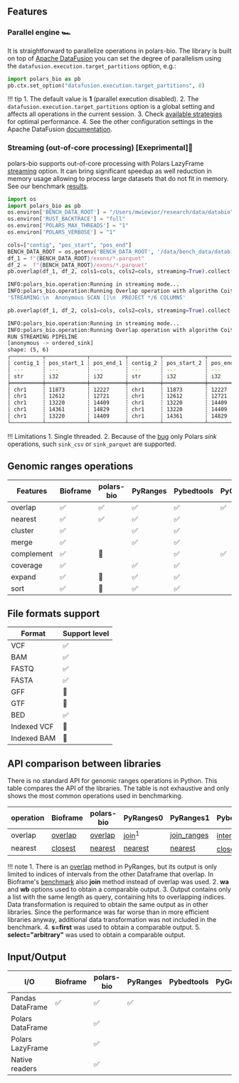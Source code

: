 ## Features

### Parallel engine 🏎️
It is straightforward to parallelize operations in polars-bio. The library is built on top of [Apache DataFusion](https://datafusion.apache.org/)  you can set
the degree of parallelism using the `datafusion.execution.target_partitions` option, e.g.:
```python
import polars_bio as pb
pb.ctx.set_option("datafusion.execution.target_partitions", 8)
```
!!! tip
    1. The default value is **1** (parallel execution disabled).
    2. The `datafusion.execution.target_partitions` option is a global setting and affects all operations in the current session.
    3. Check [available strategies](performance.md#parallel-execution-and-scalability) for optimal performance.
    4. See  the other configuration settings in the Apache DataFusion [documentation](https://datafusion.apache.org/user-guide/configs.html).


### Streaming (out-of-core processing) [Exeprimental]🧪
polars-bio supports out-of-core processing with Polars LazyFrame [streaming](https://docs.pola.rs/user-guide/concepts/_streaming/) option.
It can bring  significant speedup as well reduction in memory usage allowing to process large datasets that do not fit in memory.
See our benchmark [results](performance.md#calculate-overlaps-and-export-to-a-csv-file-7-8).

```python
import os
import polars_bio as pb
os.environ['BENCH_DATA_ROOT'] = "/Users/mwiewior/research/data/databio"
os.environ['RUST_BACKTRACE'] = "full"
os.environ['POLARS_MAX_THREADS'] = "1"
os.environ['POLARS_VERBOSE'] = "1"

cols=["contig", "pos_start", "pos_end"]
BENCH_DATA_ROOT = os.getenv('BENCH_DATA_ROOT', '/data/bench_data/databio')
df_1 = f"{BENCH_DATA_ROOT}/exons/*.parquet"
df_2 =  f"{BENCH_DATA_ROOT}/exons/*.parquet"
pb.overlap(df_1, df_2, cols1=cols, cols2=cols, streaming=True).collect(streaming=True).limit()
```

```bash
INFO:polars_bio.operation:Running in streaming mode...
INFO:polars_bio.operation:Running Overlap operation with algorithm Coitrees and 1 thread(s)...
'STREAMING:\n  Anonymous SCAN []\n  PROJECT */6 COLUMNS'
```

```python
pb.overlap(df_1, df_2, cols1=cols, cols2=cols, streaming=True).collect(streaming=True).limit()
```
```bash
INFO:polars_bio.operation:Running in streaming mode...
INFO:polars_bio.operation:Running Overlap operation with algorithm Coitrees and 1 thread(s)...
RUN STREAMING PIPELINE
[anonymous -> ordered_sink]
shape: (5, 6)
┌──────────┬─────────────┬───────────┬──────────┬─────────────┬───────────┐
│ contig_1 ┆ pos_start_1 ┆ pos_end_1 ┆ contig_2 ┆ pos_start_2 ┆ pos_end_2 │
│ ---      ┆ ---         ┆ ---       ┆ ---      ┆ ---         ┆ ---       │
│ str      ┆ i32         ┆ i32       ┆ str      ┆ i32         ┆ i32       │
╞══════════╪═════════════╪═══════════╪══════════╪═════════════╪═══════════╡
│ chr1     ┆ 11873       ┆ 12227     ┆ chr1     ┆ 11873       ┆ 12227     │
│ chr1     ┆ 12612       ┆ 12721     ┆ chr1     ┆ 12612       ┆ 12721     │
│ chr1     ┆ 13220       ┆ 14409     ┆ chr1     ┆ 13220       ┆ 14409     │
│ chr1     ┆ 14361       ┆ 14829     ┆ chr1     ┆ 13220       ┆ 14409     │
│ chr1     ┆ 13220       ┆ 14409     ┆ chr1     ┆ 14361       ┆ 14829     │
└──────────┴─────────────┴───────────┴──────────┴─────────────┴───────────┘

```


!!! Limitations
    1. Single threaded.
    2. Because of the [bug](https://github.com/biodatageeks/polars-bio/issues/57) only Polars *sink* operations, such `sink_csv` or `sink_parquet` are supported.



## Genomic ranges operations

| Features     | Bioframe           | polars-bio         | PyRanges           | Pybedtools          | PyGenomics         | GenomicRanges      |
|--------------|--------------------|--------------------|--------------------|---------------------|--------------------|--------------------|
| overlap      | :white_check_mark: | :white_check_mark: | :white_check_mark: | :white_check_mark:  | :white_check_mark: | :white_check_mark: |
| nearest      | :white_check_mark: | :white_check_mark: | :white_check_mark: | :white_check_mark:  |                    | :white_check_mark: |
| cluster      | :white_check_mark: |                    | :white_check_mark: | :white_check_mark:  |                    |                    |
| merge        | :white_check_mark: |                    | :white_check_mark: | :white_check_mark:  |                    | :white_check_mark: |
| complement   | :white_check_mark: | :construction:     |                    | :white_check_mark:  | :white_check_mark: |                    |
| coverage     | :white_check_mark: |                    | :white_check_mark: | :white_check_mark:  |                    | :white_check_mark: |
| expand       | :white_check_mark: | :construction:     | :white_check_mark: | :white_check_mark:  |                    | :white_check_mark: |
| sort         | :white_check_mark: | :construction:     | :white_check_mark: | :white_check_mark:  |                    | :white_check_mark: |


## File formats support

| Format      | Support level      |
|-------------|--------------------|
| VCF         | :white_check_mark: |
| BAM         | :white_check_mark: |
| FASTQ       | :white_check_mark: |
| FASTA       | :white_check_mark: |
| GFF         | :construction: |
| GTF         | :construction: |
| BED         | :white_check_mark: |
| Indexed VCF | :construction:     |
| Indexed BAM | :construction:      |



## API comparison between libraries
There is no standard API for genomic ranges operations in Python.
This table compares the API of the libraries. The table is not exhaustive and only shows the most common operations used in benchmarking.

|operation| Bioframe                                                                                       | polars-bio                                                             | PyRanges0                                                                                                        | PyRanges1                                                                                                     | Pybedtools                                                                                                                                    | GenomicRanges                                                                                                                                      |
|---------|------------------------------------------------------------------------------------------------|------------------------------------------------------------------------|------------------------------------------------------------------------------------------------------------------|---------------------------------------------------------------------------------------------------------------|-----------------------------------------------------------------------------------------------------------------------------------------------|----------------------------------------------------------------------------------------------------------------------------------------------------|
|overlap  | [overlap](https://bioframe.readthedocs.io/en/latest/api-intervalops.html#bioframe.ops.overlap) | [overlap](https://biodatageeks.org/polars-bio/api/#polars_bio.overlap) | [join](https://pyranges.readthedocs.io/en/latest/autoapi/pyranges/index.html#pyranges.PyRanges.join)<sup>1</sup> | [join_ranges](https://pyranges1.readthedocs.io/en/latest/pyranges_objects.html#pyranges.PyRanges.join_ranges) | [intersect](https://bedtools.readthedocs.io/en/latest/content/tools/intersect.html?highlight=intersect#usage-and-option-summary)<sup>2</sup>  | [find_overlaps](https://biocpy.github.io/GenomicRanges/api/genomicranges.html#genomicranges.GenomicRanges.GenomicRanges.find_overlaps)<sup>3</sup> |
|nearest  | [closest](https://bioframe.readthedocs.io/en/latest/api-intervalops.html#bioframe.ops.closest) | [nearest](https://biodatageeks.org/polars-bio/api/#polars_bio.nearest) | [nearest](https://pyranges.readthedocs.io/en/latest/autoapi/pyranges/index.html#pyranges.PyRanges.nearest)       | [nearest](https://pyranges1.readthedocs.io/en/latest/pyranges_objects.html#pyranges.PyRanges.nearest)         | [closest](https://daler.github.io/pybedtools/autodocs/pybedtools.bedtool.BedTool.closest.html#pybedtools.bedtool.BedTool.closest)<sup>4</sup> | [nearest](https://biocpy.github.io/GenomicRanges/api/genomicranges.html#genomicranges.GenomicRanges.GenomicRanges.nearest)<sup>5</sup>             |

!!! note
    1. There is an [overlap](https://pyranges.readthedocs.io/en/latest/autoapi/pyranges/index.html#pyranges.PyRanges.overlap) method in PyRanges, but its output is only limited to indices of intervals from the other Dataframe that overlap.
    In Bioframe's [benchmark](https://bioframe.readthedocs.io/en/latest/guide-performance.html#vs-pyranges-and-optionally-pybedtools) also **join** method instead of overlap was used.
    2. **wa** and **wb** options used to obtain a comparable output.
    3. Output contains only a list with the same length as query, containing hits to overlapping indices. Data transformation is required to obtain the same output as in other libraries.
    Since the performance was far worse than in more efficient libraries anyway, additional data transformation was not included in the benchmark.
    4. **s=first** was used to obtain a comparable output.
    5. **select="arbitrary"** was used to obtain a comparable output.

## Input/Output
| I/O              | Bioframe           | polars-bio             | PyRanges           | Pybedtools | PyGenomics | GenomicRanges          |
|------------------|--------------------|------------------------|--------------------|------------|------------|------------------------|
| Pandas DataFrame | :white_check_mark: | :white_check_mark:     | :white_check_mark: |            |            | :white_check_mark:     |
| Polars DataFrame |                    | :white_check_mark:     |                    |            |            | :white_check_mark:     |
| Polars LazyFrame |                    | :white_check_mark:     |                    |            |            |                        |
| Native readers   |                    | :white_check_mark:     |                    |            |            |                        |
